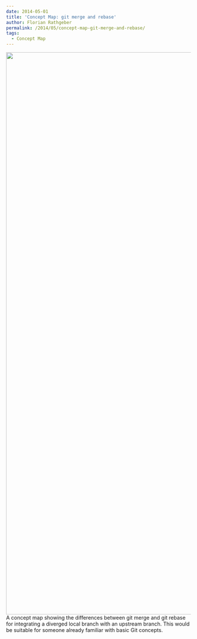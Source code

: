 ```yaml
---
date: 2014-05-01
title: 'Concept Map: git merge and rebase'
author: Florian Rathgeber
permalink: /2014/05/concept-map-git-merge-and-rebase/
tags:
  - Concept Map
---
```

<img alt="" src="https://lh3.googleusercontent.com/-Ut5dyFI2hsM/U2LVf7Lzj9I/AAAAAAAAfkc/j0jkkcnJoS8/w2048/IMG_20140502_001454.jpg" width="2048" height="1536" /> 
A concept map showing the differences between git merge and git rebase for integrating a diverged local branch with an upstream branch. This would be suitable for someone already familiar with basic Git concepts.

